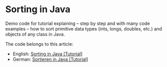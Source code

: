 # Sorting in Java

Demo code for tutorial explaining – step by step and with many code examples – how to sort primitive data types (ints, longs, doubles, etc.) and objects of any class in Java.

The code belongs to this article:
* English: [Sorting in Java \[Tutorial\]](https://www.happycoders.eu/algorithms/sorting-in-java/)
* German: [Sortieren in Java \[Tutorial\]](https://www.happycoders.eu/de/algorithmen/sortieren-in-java/)
